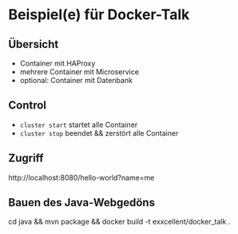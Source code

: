 # Beispiel(e) für Docker-Talk

## Übersicht
- Container mit HAProxy
- mehrere Container mit Microservice
- optional: Container mit Datenbank

## Control
- ```cluster start``` startet alle Container
- ```cluster stop``` beendet && zerstört alle Container

## Zugriff

http://localhost:8080/hello-world?name=me

## Bauen des Java-Webgedöns

cd java && mvn package && docker build -t exxcellent/docker_talk .
